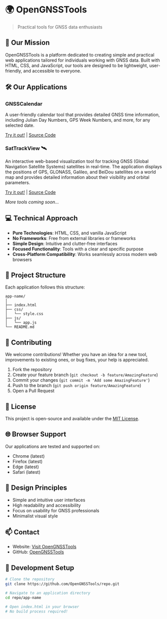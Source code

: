 # 🌍 OpenGNSSTools

> Practical tools for GNSS data enthusiasts

## 🎯 Our Mission

OpenGNSSTools is a platform dedicated to creating simple and practical web applications tailored for individuals working with GNSS data. Built with HTML, CSS, and JavaScript, our tools are designed to be lightweight, user-friendly, and accessible to everyone.

## 🛠 Our Applications

### GNSSCalendar
A user-friendly calendar tool that provides detailed GNSS time information, including Julian Day Numbers, GPS Week Numbers, and more, for any selected date.

[Try it out!](https://opengnsstools.github.io/GNSSCalendar) | [Source Code](https://github.com/OpenGNSSTools/GNSSCalendar)

### SatTrackView 🛰️

An interactive web-based visualization tool for tracking GNSS (Global Navigation Satellite Systems) satellites in real-time. The application displays the positions of GPS, GLONASS, Galileo, and BeiDou satellites on a world map and provides detailed information about their visibility and orbital parameters.

[Try it out!](https://opengnsstools.github.io/SatTrackView) | [Source Code](https://github.com/OpenGNSSTools/SatTrackView)

*More tools coming soon...*

## 💻 Technical Approach

- **Pure Technologies**: HTML, CSS, and vanilla JavaScript
- **No Frameworks**: Free from external libraries or frameworks
- **Simple Design**: Intuitive and clutter-free interfaces
- **Focused Functionality**: Tools with a clear and specific purpose
- **Cross-Platform Compatibility**: Works seamlessly across modern web browsers

## 📂 Project Structure

Each application follows this structure:

```
app-name/
│
├── index.html
├── css/
│   └── style.css
├── js/
│   └── app.js
└── README.md
```

## 🤝 Contributing

We welcome contributions! Whether you have an idea for a new tool, improvements to existing ones, or bug fixes, your help is appreciated.

1. Fork the repository
2. Create your feature branch (`git checkout -b feature/AmazingFeature`)
3. Commit your changes (`git commit -m 'Add some AmazingFeature'`)
4. Push to the branch (`git push origin feature/AmazingFeature`)
5. Open a Pull Request

## 📜 License

This project is open-source and available under the [MIT License](LICENSE).

## 🌐 Browser Support

Our applications are tested and supported on:
- Chrome (latest)
- Firefox (latest)
- Edge (latest)
- Safari (latest)

## 🎨 Design Principles

- Simple and intuitive user interfaces
- High readability and accessibility
- Focus on usability for GNSS professionals
- Minimalist visual style

## 📫 Contact

- Website: [Visit OpenGNSSTools](https://opengnsstools.github.io)
- GitHub: [OpenGNSSTools](https://github.com/OpenGNSSTools)

## 🔧 Development Setup

```bash
# Clone the repository
git clone https://github.com/OpenGNSSTools/repo.git

# Navigate to an application directory
cd repo/app-name

# Open index.html in your browser
# No build process required!
